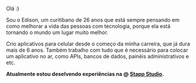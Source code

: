Olá :)

Sou o Edison, um curitibano de 26 anos que está sempre pensando em como melhorar a vida das pessoas com tecnologia, porque ela está tornando o mundo um lugar muito melhor.

Crio aplicativos para celular desde o começo da minha carreira, que já dura mais de 6 anos. Também trabalho com tudo que é necessário para colocar um aplicativo no ar, como APIs, bancos de dados, painéis administrativos e etc.

**Atualmente estou deselvendo experiências na @ [Stapp Studio](https://stapp.studio).**